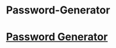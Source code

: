 # Password-Generator
# <a href="https://mohammadsidani.github.io/Password-Generator" rel="nofollow"> Password Generator</a>
